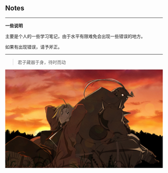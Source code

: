 ## Notes

---

**一些说明**

主要是个人的一些学习笔记，由于水平有限难免会出现一些错误的地方。

如果有出现错误，请予斧正。

---



> 君子藏器于身，待时而动

![](images/jya.jpg)

